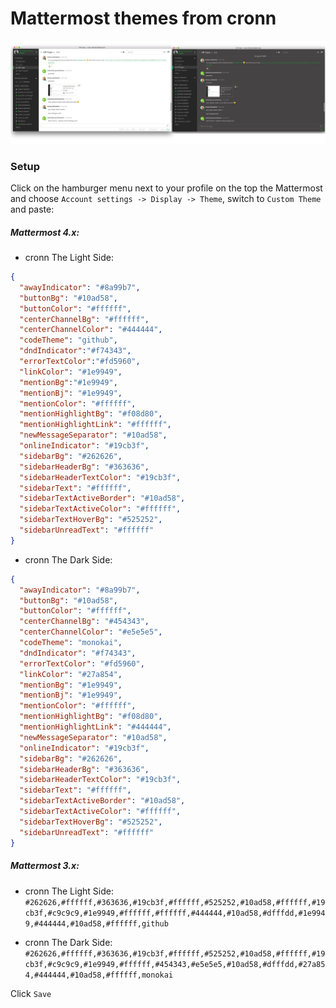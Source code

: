 Mattermost themes from cronn
============================
![Mattermost theme colors from cronn](mattermost_themes_cronn.png)

### Setup

Click on the hamburger menu next to your profile on the top the Mattermost and choose `Account settings -> Display -> Theme`,
switch to `Custom Theme` and paste:

##### Mattermost 4.x:

* cronn The Light Side:
```json
{
  "awayIndicator": "#8a99b7",
  "buttonBg": "#10ad58",
  "buttonColor": "#ffffff",
  "centerChannelBg": "#ffffff",
  "centerChannelColor": "#444444",
  "codeTheme": "github",
  "dndIndicator":"#f74343",
  "errorTextColor":"#fd5960",  
  "linkColor": "#1e9949",
  "mentionBg":"#1e9949",  
  "mentionBj": "#1e9949",
  "mentionColor": "#ffffff",
  "mentionHighlightBg": "#f08d80",
  "mentionHighlightLink": "#ffffff",
  "newMessageSeparator": "#10ad58",
  "onlineIndicator": "#19cb3f",
  "sidebarBg": "#262626",
  "sidebarHeaderBg": "#363636",
  "sidebarHeaderTextColor": "#19cb3f",
  "sidebarText": "#ffffff",
  "sidebarTextActiveBorder": "#10ad58",
  "sidebarTextActiveColor": "#ffffff",
  "sidebarTextHoverBg": "#525252",
  "sidebarUnreadText": "#ffffff"
}
```

* cronn The Dark Side:
```json
{
  "awayIndicator": "#8a99b7",
  "buttonBg": "#10ad58",
  "buttonColor": "#ffffff",
  "centerChannelBg": "#454343",
  "centerChannelColor": "#e5e5e5",
  "codeTheme": "monokai",
  "dndIndicator": "#f74343",
  "errorTextColor": "#fd5960",  
  "linkColor": "#27a854",
  "mentionBg": "#1e9949",  
  "mentionBj": "#1e9949",
  "mentionColor": "#ffffff",
  "mentionHighlightBg": "#f08d80",
  "mentionHighlightLink": "#444444",
  "newMessageSeparator": "#10ad58",
  "onlineIndicator": "#19cb3f",
  "sidebarBg": "#262626",
  "sidebarHeaderBg": "#363636",
  "sidebarHeaderTextColor": "#19cb3f",
  "sidebarText": "#ffffff",
  "sidebarTextActiveBorder": "#10ad58",
  "sidebarTextActiveColor": "#ffffff",
  "sidebarTextHoverBg": "#525252",
  "sidebarUnreadText": "#ffffff"
}
```

##### Mattermost 3.x:

* cronn The Light Side:
`#262626,#ffffff,#363636,#19cb3f,#ffffff,#525252,#10ad58,#ffffff,#19cb3f,#c9c9c9,#1e9949,#ffffff,#ffffff,#444444,#10ad58,#dfffdd,#1e9949,#444444,#10ad58,#ffffff,github`

* cronn The Dark Side:
`#262626,#ffffff,#363636,#19cb3f,#ffffff,#525252,#10ad58,#ffffff,#19cb3f,#c9c9c9,#1e9949,#ffffff,#454343,#e5e5e5,#10ad58,#dfffdd,#27a854,#444444,#10ad58,#ffffff,monokai`

Click `Save`
